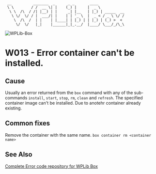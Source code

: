 ```
 __          _______  _      _ _       ____
 \ \        / /  __ \| |    (_) |     |  _ \
  \ \  /\  / /| |__) | |     _| |__   | |_) | _____  __
   \ \/  \/ / |  ___/| |    | | '_ \  |  _ < / _ \ \/ /
    \  /\  /  | |    | |____| | |_) | | |_) | (_) >  <
     \/  \/   |_|    |______|_|_.__/  |____/ \___/_/\_\
```

![WPLib-Box](https://github.com/wplib/box-scripts/blob/master/WPLib-Box-100x.png)

# W013 - Error container can't be installed.

## Cause
Usually an error returned from the `box` command with any of the sub-commands `install`, `start`, `stop`, `rm`, `clean` and `refresh`.
The specified container image can't be installed. Due to anotehr container already existing.

## Common fixes
Remove the container with the same name.
`box container rm <container name>`

### 


## See Also
[Complete Error code repository for WPLib Box](https://github.com/wplib/box-scripts/tree/master/docs/errors)

